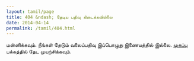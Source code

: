 ```yaml
---
layout: tamil/page
title: 404 &ndash; தேடிய பதிவு கிடைக்கவில்லை
date: 2014-04-14
permalink: /tamil/404.html
---
```


<p>மன்னிக்கவும். நீங்கள் தேடும் வலைப்பதிவு இப்பொழுது இணையத்தில் இல்லை. <a href="{{ site.tamil.url }}">முகப்பு</a> பக்கத்தில் தேட முயற்சிக்கவும்.</p>
